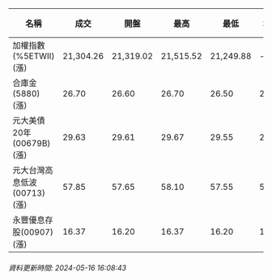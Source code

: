 | 名稱 | 成交 | 開盤 | 最高 | 最低 | 均價 | 成交金額(億) | 昨收 | 漲跌幅 | 漲跌 | 總量 | 昨量 | 振幅 |
| -------- | -------- | -------- | -------- |-------- | -------- | -------- |-------- |-------- |-------- | -------- | -------- |-------- |
|加權指數(%5ETWII) (漲)|21,304.26|21,319.02|21,515.52|21,249.88|-|5,279.09|21,147.21|0.74%|157.05|10,625,515|0|1.26%|
|合庫金(5880) (漲)|26.70|26.60|26.70|26.50|26.64|3.50|26.40|1.14%|0.30|13,135|10,201|0.76%|
|元大美債20年(00679B) (漲)|29.63|29.61|29.67|29.55|29.61|26.26|29.24|1.33%|0.39|88,676|61,249|0.41%|
|元大台灣高息低波(00713) (漲)|57.85|57.65|58.10|57.55|57.89|2.87|57.20|1.14%|0.65|4,955|7,189|0.96%|
|永豐優息存股(00907) (漲)|16.37|16.20|16.37|16.20|16.32|0.809|16.13|1.49%|0.24|4,960|3,216|1.05%|
###### 資料更新時間: 2024-05-16 16:08:43